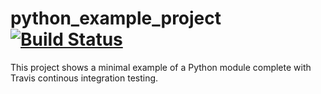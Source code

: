 # python_example_project  [![Build Status](https://travis-ci.org/edwardsmith999/python_example_project.svg?branch=master)](https://travis-ci.org/edwardsmith999/python_example_project)

This project shows a minimal example of a Python module complete with Travis continous integration testing.

